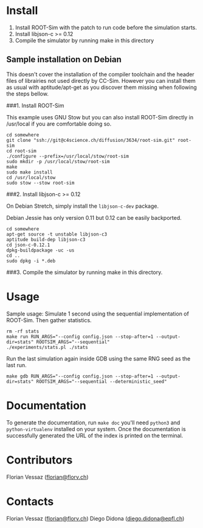 # Install

1. Install ROOT-Sim with the patch to run code before the simulation starts.
2. Install libjson-c >= 0.12
3. Compile the simulator by running make in this directory

## Sample installation on Debian

This doesn't cover the installation of the compiler toolchain and the header
files of librairies not used directly by CC-Sim. However you can install them
as usual with aptitude/apt-get as you discover them missing when following the
steps bellow.

###1. Install ROOT-Sim

This example uses GNU Stow but you can also install ROOT-Sim directly
in /usr/local if you are comfortable doing so.

    cd somewhere
    git clone "ssh://git@c4science.ch/diffusion/3634/root-sim.git" root-sim
    cd root-sim
    ./configure --prefix=/usr/local/stow/root-sim
    sudo mkdir -p /usr/local/stow/root-sim
    make
    sudo make install
    cd /usr/local/stow
    sudo stow --stow root-sim

###2. Install libjson-c >= 0.12

On Debian Stretch, simply install the `libjson-c-dev` package.

Debian Jessie has only version 0.11 but 0.12 can be easily backported.

    cd somewhere
    apt-get source -t unstable libjson-c3
    aptitude build-dep libjson-c3
    cd json-c-0.12.1
    dpkg-buildpackage -uc -us
    cd ..
    sudo dpkg -i *.deb

###3. Compile the simulator by running make in this directory.

# Usage

Sample usage: Simulate 1 second using the sequential implementation of
ROOT-Sim. Then gather statistics.

    rm -rf stats
    make run RUN_ARGS="--config config.json --stop-after=1 --output-dir=stats" ROOTSIM_ARGS="--sequential"
    ./experiments/stats.pl ./stats

Run the last simulation again inside GDB using the same RNG seed as the last run.

    make gdb RUN_ARGS="--config config.json --stop-after=1 --output-dir=stats" ROOTSIM_ARGS="--sequential --deterministic_seed"

# Documentation

To generate the documentation, run `make doc` you'll need `python3` and
`python-virtualenv` installed on your system. Once the documentation is
successfully generated the URL of the index is printed on the terminal.

# Contributors
Florian Vessaz (florian@florv.ch)

# Contacts
Florian Vessaz (florian@florv.ch)
Diego Didona (diego.didona@epfl.ch)
